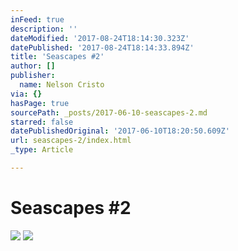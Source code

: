 ```yaml
---
inFeed: true
description: ''
dateModified: '2017-08-24T18:14:30.323Z'
datePublished: '2017-08-24T18:14:33.894Z'
title: 'Seascapes #2'
author: []
publisher:
  name: Nelson Cristo
via: {}
hasPage: true
sourcePath: _posts/2017-06-10-seascapes-2.md
starred: false
datePublishedOriginal: '2017-06-10T18:20:50.609Z'
url: seascapes-2/index.html
_type: Article

---
```

# Seascapes \#2
![](https://the-grid-user-content.s3-us-west-2.amazonaws.com/6e26b28a-5834-4e63-91a3-07a66d52bca0.jpg)
![](https://the-grid-user-content.s3-us-west-2.amazonaws.com/dd942337-7cb7-4d88-b712-9862292f450b.jpg)